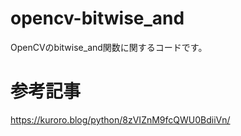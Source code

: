 # opencv-bitwise_and
OpenCVのbitwise_and関数に関するコードです。

# 参考記事
https://kuroro.blog/python/8zVIZnM9fcQWU0BdiiVn/
